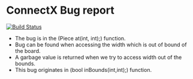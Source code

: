 # ConnectX Bug report
[![Build Status](https://travis-ci.org/nmolkeri/ConnectX.svg?branch=master)](https://travis-ci.org/nmolkeri/ConnectX)

- The bug is in the (Piece at(int, int);) function.
- Bug can be found when accessing the width which is out of bound of the board.
- A garbage value is returned when we try to access width out of the bounds.
- This bug originates in (bool inBounds(int,int);) function. 
